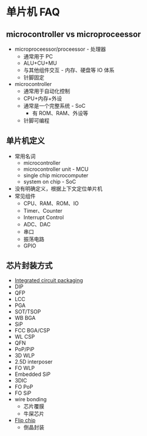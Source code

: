 # 单片机 FAQ

## microcontroller vs microproceessor
* microproceessor/proceessor - 处理器
  * 通常用于 PC
  * ALU+CU+MU
  * 与其他组件交互 - 内存、硬盘等 IO 体系
  * 针脚固定
* microcontroller
  * 通常用于自动化控制
  * CPU+内存+外设
  * 通常是一个完整系统 - SoC
    * 有 ROM、RAM、外设等
  * 针脚可编程

## 单片机定义

* 常用名词
  * microcontroller
  * microcontroller unit - MCU
  * single chip microcomputer
  * system on chip - SoC
* 没有明确定义，根据上下文定位单片机
* 常见组件
  * CPU、RAM、ROM、IO
  * Timer、Counter
  * Interrupt Control
  * ADC、DAC
  * 串口
  * 振荡电路
  * GPIO

## 芯片封装方式
* [Integrated circuit packaging](https://en.wikipedia.org/wiki/Integrated_circuit_packaging)
* DIP
* QFP
* LCC
* PGA
* SOT/TSOP
* WB BGA
* SiP
* FCC BGA/CSP
* WL CSP
* QFN
* PoP/PiP 
* 3D WLP
* 2.5D interposer
* FO WLP
* Embedded SiP
* 3DIC
* FO PoP
* FO SiP
* wire bonding
  * 芯片覆膜
  * 牛屎芯片
* [Flip chip](https://en.wikipedia.org/wiki/Flip_chip)
  * 倒晶封装
